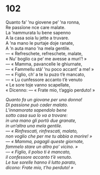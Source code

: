 # 102
  
Quanto fa’ ’nu giovene pe’ ’na ronna,  
Re passïone nce care malate.  
La ’nammurata lu bene sapenno  
A la casa soia lu jette a truvare.  
A ’na mano le purtaje doje ranate,  
A ’n auta mano ’na mela gentile.  
— « Refreschete, refreschete, malate,  
« Nu’ boglio ca pe’ me avesse a murì’! »  
— « Mamma, pavancelle le ghiurnate,  
— « Fammellu stà’ ’nu poco accant’ a me! »  
— « Figlio, ch’ a te lu puzo t’è mancato,  
— « Lu cunfessore accanto t’è venuto  
« Le sore toje vanno scapellate,  
« Dicenno: — « Frate mio, t’aggio perduto! »

*Quanto fa un giovane per una donna!  
Di passione può cader malato.  
L’innamorata sapendolo bene  
sotto casa sua lo va a trovare:  
in una mano gli portò due granate,  
in un’altra una mela gentile.  
— « Rinfrescati, rinfrescati, malato,  
non voglio che per me tu abbia a morire! »  
— « Mamma, pagagli queste giornate,  
fammelo stare un altro po’ vicino. »  
— « Figlio, il polso ti è mancato,  
il confessore accanto t’è venuto.  
Le tue sorelle hanno il lutto parato,  
dicono: Frate mio, t’ho perduto! »*



